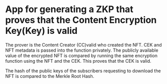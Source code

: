 # App for generating a ZKP that proves that the Content Encryption Key(Key) is valid

The prover is the Content Creator (CC)valid who created the NFT.
CEK and NFT metadata is passed into the function privately. 
The publicly available value of the encrypted NFT is compared by running the same encryption function using the NFT and the CEK. This proves that the CEK is valid. 

The hash of the public keys of the subscribers requesting to download the NFT is compared to the Merkle Root Hash. 

